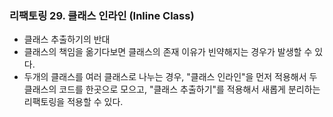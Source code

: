 ### 리팩토링 29. 클래스 인라인 (Inline Class)
- 클래스 추출하기의  반대
- 클래스의 책임을 옮기다보면 클래스의 존재 이유가 빈약해지는 경우가 발생할 수 있다.
- 두개의 클래스를 여러 클래스로 나누는 경우, "클래스 인라인"을 먼저 적용해서 두 클래스의 코드를 한곳으로 모으고,
"클래스 추출하기"를 적용해서 새롭게 분리하는 리팩토링을 적용할 수 있다.